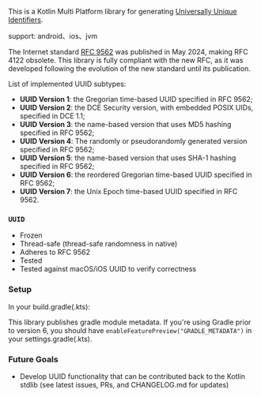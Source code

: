 This is a Kotlin Multi Platform library for generating [Universally Unique Identifiers](https://en.wikipedia.org/wiki/Universally_unique_identifier).

support: android、ios、jvm

The Internet standard [RFC 9562](https://www.rfc-editor.org/rfc/rfc9562) was published in May 2024, making RFC 4122 obsolete. This library is fully compliant with the new RFC, as it was developed following the evolution of the new standard until its publication.

List of implemented UUID subtypes:

*   __UUID Version 1__: the Gregorian time-based UUID specified in RFC 9562;
*   __UUID Version 2__: the DCE Security version, with embedded POSIX UIDs, specified in DCE 1.1;
*   __UUID Version 3__: the name-based version that uses MD5 hashing specified in RFC 9562;
*   __UUID Version 4__: The randomly or pseudorandomly generated version specified in RFC 9562;
*   __UUID Version 5__: the name-based version that uses SHA-1 hashing specified in RFC 9562;
*   __UUID Version 6__: the reordered Gregorian time-based UUID specified in RFC 9562;
*   __UUID Version 7__: the Unix Epoch time-based UUID specified in RFC 9562.

### `UUID`

- Frozen
- Thread-safe (thread-safe randomness in native)
- Adheres to RFC 9562
- Tested
- Tested against macOS/iOS UUID to verify correctness

### Setup

In your build.gradle(.kts):

This library publishes gradle module metadata. If you're using Gradle prior to version 6, you should have `enableFeaturePreview("GRADLE_METADATA")` in your settings.gradle(.kts).

### Future Goals

- Develop UUID functionality that can be contributed back to the Kotlin stdlib (see latest issues, PRs, and CHANGELOG.md for updates)